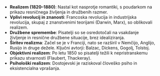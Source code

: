 - **Realizem (1820–1880)**: Nastal kot nasprotje romantiki, s poudarkom na prikazu resničnega življenja in družbenih razmer.
- **Vplivi revolucij in znanosti**: Francoska revolucija in industrijska revolucija, skupaj z znanstvenimi teorijami (Darwin, Marx), so oblikovali realizem.
- **Družbene spremembe**: Pisatelji so se osredotočali na vsakdanje življenje in resnične družbene situacije, brez idealiziranja.
- **Širitev realizma**: Začel se je v Franciji, nato se razširil v Nemčijo, Anglijo, Rusijo in druge dežele. Ključni avtorji: Balzac, Dickens, Gogolj, Tolstoj.
- **Objektivni realizem**: Po letu 1850 so pisatelji težili k nepristranskemu prikazu stvarnosti (Flaubert, Thackeray).
- **Psihološki realizem**: Dostojevski je raziskoval človeško psiho in eksistencialna vprašanja.